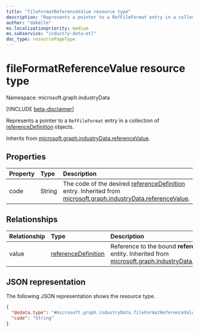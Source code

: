 ```yaml
---
title: "fileFormatReferenceValue resource type"
description: "Represents a pointer to a RefFileFormat entry in a collection of referenceDefinition objects."
author: "dakelle"
ms.localizationpriority: medium
ms.subservice: "industry-data-etl"
doc_type: resourcePageType
---
```


# fileFormatReferenceValue resource type

Namespace: microsoft.graph.industryData

[!INCLUDE [beta-disclaimer](../../includes/beta-disclaimer.md)]

Represents a pointer to a `RefFileFormat` entry in a collection of [referenceDefinition](industrydata-referencedefinition.md) objects.

Inherits from [microsoft.graph.industryData.referenceValue](../resources/industrydata-referencevalue.md).

## Properties
|Property|Type|Description|
|:---|:---|:---|
| code | String | The code of the desired [referenceDefinition](industrydata-referencedefinition.md) entry. Inherited from [microsoft.graph.industryData.referenceValue](../resources/industrydata-referencevalue.md). |

## Relationships
|Relationship|Type|Description|
|:---|:---|:---|
| value | [referenceDefinition](../resources/industrydata-referencedefinition.md) | Reference to the bound **referenceDefinition** entity. Inherited from [microsoft.graph.industryData.referenceValue](../resources/industrydata-referencevalue.md) |

## JSON representation
The following JSON representation shows the resource type.
<!-- {
  "blockType": "resource",
  "@odata.type": "microsoft.graph.industryData.fileFormatReferenceValue"
}
-->
``` json
{
  "@odata.type": "#microsoft.graph.industryData.fileFormatReferenceValue",
  "code": "String"
}
```


